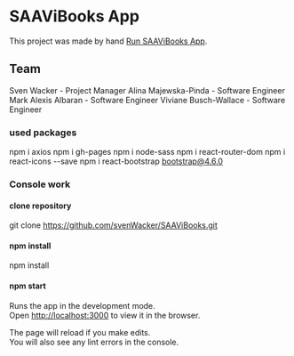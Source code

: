 # SAAViBooks App

This project was made by hand [Run SAAViBooks App](http://svenWacker.github.io/SAAViBooks).

## Team

Sven Wacker - Project Manager
Alina Majewska-Pinda - Software Engineer
Mark Alexis Albaran - Software Engineer
Viviane Busch-Wallace - Software Engineer

### used packages

npm i axios
npm i gh-pages
npm i node-sass
npm i react-router-dom
npm i react-icons --save
npm i react-bootstrap bootstrap@4.6.0

### Console work

#### clone repository

git clone https://github.com/svenWacker/SAAViBooks.git

#### npm install

npm install

#### npm start

Runs the app in the development mode.\
Open [http://localhost:3000](http://localhost:3000) to view it in the browser.

The page will reload if you make edits.\
You will also see any lint errors in the console.
